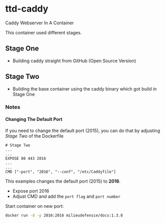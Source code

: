 # ttd-caddy
Caddy Webserver In A Container

This container used different stages.

## Stage One

- Building caddy straight from GitHub (Open Source Version)

## Stage Two

- Building the base container using the caddy binary which got build in Stage One

### Notes

#### Changing The Default Port

If you need to change the default port (2015), you can do that by adjusting *Stage Two* of the Dockerfile

```
# Stage Two
...
...
EXPOSE 80 443 2016
...
...
CMD ["-port", "2016", "--conf", "/etc/Caddyfile"]
```

This examples changes the default port (2015) to **2016**.

- Expose port 2016
- Adjust CMD and add the ``port flag`` and ``port number``

Start container on new port:
```bash
docker run -d -p 2016:2016 milieudefensie/docs:1.3.8
```
